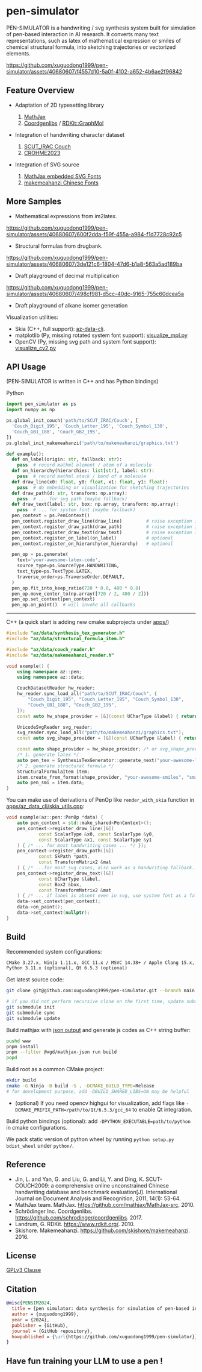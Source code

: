 # pen-simulator

PEN-SIMULATOR is a handwriting / svg synthesis system built for simulation of pen-based interaction in AI research. It converts many text representations, such as latex of mathematical expression or smiles of chemical structural formula, into sketching trajectories or vectorized elements.


https://github.com/xuguodong1999/pen-simulator/assets/40680607/f4557d10-5a0f-4102-a652-4b6ae2f96842


## Feature Overview

- Adaptation of 2D typesetting library

    1. [MathJax](https://github.com/mathjax/MathJax-src)
    2. [Coordgenlibs](https://github.com/schrodinger/coordgenlibs) / [RDKit::GraphMol](https://github.com/rdkit/rdkit)

- Integration of handwriting character dataset

    1. [SCUT_IRAC Couch](http://www.hcii-lab.net/data/scutcouch)
    2. [CROHME2023](https://crohme2023.ltu-ai.dev/data-tools)

- Integration of SVG source

    1. [MathJax embedded SVG Fonts](https://github.com/mathjax/MathJax-src/tree/3.2.2/ts/output/svg/fonts/tex)
    2. [makemeahanzi Chinese Fonts](https://github.com/skishore/makemeahanzi)

## More Samples

* Mathematical expressions from im2latex.

https://github.com/xuguodong1999/pen-simulator/assets/40680607/600f2dda-f59f-455a-a984-f1d7728c92c5


* Structural formulas from drugbank.

https://github.com/xuguodong1999/pen-simulator/assets/40680607/3de121c6-1804-47d6-b1a8-563a5ad189ba


* Draft playground of decimal multiplication

https://github.com/xuguodong1999/pen-simulator/assets/40680607/498cf981-d5cc-40dc-9165-755c60dcea5a


* Draft playground of alkane isomer generation

Visualization utilities:
- Skia (C++, full support): [az-data-cli](./apps/az_data_cli/).
- matplotlib (Py, missing rotated system font support): [visualize_mpl.py](./python/pen_simulator/examples/visualize_mpl.py)
- OpenCV (Py, missing svg path and system font support): [visualize_cv2.py](./python/pen_simulator/examples/visualize_cv2.py)


## API Usage

(PEN-SIMULATOR is written in C++ and has Python bindings)

Python

```python
import pen_simulator as ps
import numpy as np

ps.global_init_couch('path/to/SCUT_IRAC/Couch', [
  'Couch_Digit_195', 'Couch_Letter_195', 'Couch_Symbol_130',
  'Couch_GB1_188', 'Couch_GB2_195',
])
ps.global_init_makemeahanzi('path/to/makemeahanzi/graphics.txt')

def example():
  def on_label(origin: str, fallback: str):
    pass  # record mathml element / atom of a molecule
  def on_hierarchy(hierarchies: list[str], label: str):
    pass  # record mathml stack / bond of a molecule
  def draw_line(x0: float, y0: float, x1: float, y1: float):
    pass  # do embedding or visualization for sketching trajectories
  def draw_path(d: str, transform: np.array):
    pass  # ... for svg path (maybe fallback)
  def draw_text(label: str, box: np.array, transform: np.array):
    pass  # ... for system font (maybe fallback)
  pen_context = ps.PenContext()
  pen_context.register_draw_line(draw_line)         # raise exception if missing
  pen_context.register_draw_path(draw_path)         # raise exception if missing
  pen_context.register_draw_text(draw_text)         # raise exception if missing
  pen_context.register_on_label(on_label)           # optional
  pen_context.register_on_hierarchy(on_hierarchy)   # optional

  pen_op = ps.generate(
    text='your-awesome-latex-code',
    source_type=ps.SourceType.HANDWRITING,
    text_type=ps.TextType.LATEX,
    traverse_order=ps.TraverseOrder.DEFAULT,
  )
  pen_op.fit_into_keep_ratio(720 * 0.8, 480 * 0.8)
  pen_op.move_center_to(np.array([720 / 2, 480 / 2]))
  pen_op.set_context(pen_context)
  pen_op.on_paint()  # will invoke all callbacks
```

---

C++ (a quick start is adding new cmake subprojects under [apps/](./apps/))

```cpp
#include "az/data/synthesis_tex_generator.h"
#include "az/data/structural_formula_item.h"

#include "az/data/couch_reader.h"
#include "az/data/makemeahanzi_reader.h"

void example() {
    using namespace az::pen;
    using namespace az::data;

    CouchDatasetReader hw_reader;
    hw_reader.sync_load_all("path/to/SCUT_IRAC/Couch", {
        "Couch_Digit_195", "Couch_Letter_195", "Couch_Symbol_130",
        "Couch_GB1_188", "Couch_GB2_195",
    });
    const auto hw_shape_provider = [&](const UCharType &label) { return hw_reader.select(label); };

    UnicodeSvgReader svg_reader;
    svg_reader.sync_load_all("path/to/makemeahanzi/graphics.txt");
    const auto svg_shape_provider = [&](const UCharType &label) { return svg_reader.select(label); };

    const auto shape_provider = hw_shape_provider; /* or svg_shape_provider */
    /* 1. generate latex */
    auto pen_tex = SynthesisTexGenerator::generate_next("your-awesome-latex-code", shape_provider);
    /* 2. generate structural formula */
    StructuralFormulaItem item;
    item.create_from_format(shape_provider, "your-awesome-smiles", "smi");
    auto pen_smi = item.data;
}
```

You can make use of derivations of PenOp like `render_with_skia` function in [apps/az_data_cli/skia_utils.cpp](./apps/az_data_cli/skia_utils.cpp):

```cpp
void example(az::pen::PenOp *data) {
    auto pen_context = std::make_shared<PenContext>();
    pen_context->register_draw_line([&](
            const ScalarType &x0, const ScalarType &y0,
            const ScalarType &x1, const ScalarType &y1
    ) { /* ... for most handwriting cases ... */ });
    pen_context->register_draw_path([&](
            const SkPath *path,
            const TransformMatrix2 &mat
    ) { /* ...for most svg cases, also work as a handwriting fallback... */ });
    pen_context->register_draw_text([&](
            const UCharType &label,
            const Box2 &box,
            const TransformMatrix2 &mat
    ) { /* ... if label is absent even in svg, use system font as a fallback */ });
    data->set_context(pen_context);
    data->on_paint();
    data->set_context(nullptr);
}
```

## Build

Recommended system configurations:

```txt
CMake 3.27.x, Ninja 1.11.x, GCC 11.x / MSVC 14.38+ / Apple Clang 15.x, Node 20.x,
Python 3.11.x (optional), Qt 6.5.3 (optional)
```

Get latest source code:

```bash
git clone git@github.com:xuguodong1999/pen-simulator.git --branch main --single-branch --recursive

# if you did not perform recursive clone on the first time, update submodules before building
git submodule init
git submodule sync
git submodule update
```

Build mathjax with [json output](./www/packages/mathjax-json) and generate js codes as C++ string buffer:

```bash
pushd www
pnpm install
pnpm --filter @xgd/mathjax-json run build
popd
```

Build root as a common CMake project:

```bash
mkdir build
cmake -G Ninja -B build -S . -DCMAKE_BUILD_TYPE=Release
# for development purpose, add -DBUILD_SHARED_LIBS=ON may be helpful
```

- (optional) If you need opencv highgui for visualization, add flags like `-DCMAKE_PREFIX_PATH=/path/to/Qt/6.5.3/gcc_64` to enable Qt integration.

Build python bindings (optional): add `-DPYTHON_EXECUTABLE=path/to/python` in cmake configurations.

We pack static version of python wheel by running `python setup.py bdist_wheel` under `python/`.

## Reference

* Jin, L. and Yan, G. and Liu, G. and Li, Y. and Ding, K. SCUT-COUCH2009: a comprehensive online unconstrained Chinese handwriting database and benchmark evaluation[J]. International Journal on Document Analysis and Recognition, 2011, 14(1): 53-64.
* MathJax team. MathJax. https://github.com/mathjax/MathJax-src. 2010.
* Schrödinger Inc. Coordgenlibs. https://github.com/schrodinger/coordgenlibs. 2017.
* Landrum, G. RDKit. https://www.rdkit.org/. 2010.
* Skishore. Makemeahanzi. https://github.com/skishore/makemeahanzi. 2016.

## License

[GPLv3 Clause](./LICENSE.md)

## Citation

```bibtex
@misc{PENSIM2024,
  title = {pen simulator: data synthesis for simulation of pen-based interaction},
  author = {xuguodong1999},
  year = {2024},
  publisher = {GitHub},
  journal = {GitHub repository},
  howpublished = {\url{https://github.com/xuguodong1999/pen-simulator}}
}
```

## Have fun training your LLM to use a pen !
